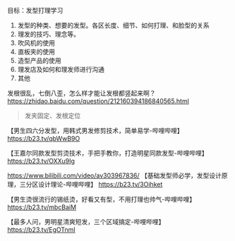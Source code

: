 目标：发型打理学习
1. 发型的种类、想要的发型。各区长度、细节、如何打理、和脸型的关系
2. 理发的技巧、理念等。
3. 吹风机的使用
4. 直板夹的使用
5. 造型产品的使用
6. 理发店及如何和理发师进行沟通
7. 其他



发根很乱，七倒八歪，怎么样才能让发根都竖起来啊？
https://zhidao.baidu.com/question/212160394186840565.html
> 发夹固定、发根定位





【男生四六分发型，用韩式男发修剪技术，简单易学-哔哩哔哩】 https://b23.tv/qbWwB9O

【王嘉尔同款发型剪烫技术，手把手教你，打造明星同款发型-哔哩哔哩】 https://b23.tv/OXXu9Ig

https://www.bilibili.com/video/av303967836/
【基础发型师必学，发型设计原理，三分区设计理论-哔哩哔哩】 https://b23.tv/3Oihket

【男生烫很流行的锡纸烫，好看又有型，不用打理也帅气-哔哩哔哩】 https://b23.tv/mbcBaiM











【最多人问，男明星清爽短发，三个区域搞定-哔哩哔哩】 https://b23.tv/EgOTnmI
<!--stackedit_data:
eyJoaXN0b3J5IjpbNDgzNzYxMDM3LC00NTY4OTU4MjYsLTE5Mj
M0ODU2OTMsLTM2NTY3ODE3NiwtMTkzMTQ1MDM3MiwxNzYyNjkz
OTAyLC02NTY3NDU5NTQsMjA3NTY1MDc0NiwxNTU5MjA5MzA3LD
E0MTIwMDE2ODYsLTEyODM5ODU1MzddfQ==
-->
